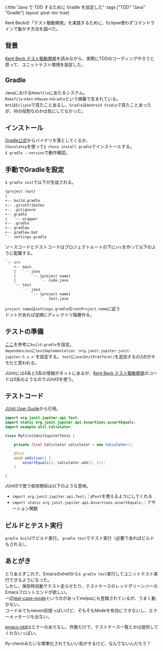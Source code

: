 {:title "Java で TDD するために Gradle を設定した"
 :tags  ["TDD" "Java" "Gradle"]
 :layout :post
 :toc true}

Kent Beckの「テスト駆動開発」を実践するために、Eclipse使わずコマンドラインで動かす方法を調べた。

## 背景
[Kent Beck テスト駆動開発](https://www.amazon.co.jp/%E3%83%86%E3%82%B9%E3%83%88%E9%A7%86%E5%8B%95%E9%96%8B%E7%99%BA-Kent-Beck/dp/4274217884)を読みながら、実際にTDDのコーディングやろうと思って、ユニットテスト環境を設定した。

## Gradle
Javaにおける`Makefile`にあたるシステム。  
`Makefile`→`Ant`→`Maven`→`Gradle`という順番で生まれている。  
`Ant`は`Eclipse`で見たことあるし、`Gradle`は`Android Studio`で見たことあったが、何の役割なのかは気にしてなかった。  

## インストール
[Gradle公式](https://gradle.org/install/)からバイナリを落としてくるか、  
`Chocolatey`を使って`$ choco install gradle`でインストールする。  
`$ gradle --version`で動作確認。

## 手動でGradleを設定
`$ gradle init`で以下が生成される。
```bash
(project root)
|
+-- build.gradle
+-- .gitattributes
+-- .gitignore
+-- gradle
|   `-- wrapper
+-- .gradle
+-- gradlew
+-- gradlew.bat
`-- settings.gradle
```

ソースコードとテストコードはプロジェクトルートの下に`src`を作って以下のように配置する。
```bash
`-- src
    +-- main
    |   `-- java
    |       `-- (project name)
    |           `-- code.java
    `-- test
        `-- java
            `-- (project name)
                `-- test.java
```

`project name`は`settings.gradle`の`rootProject.name`に従う  
ドットがあれば逆順にディレクトリ階層作る。

## テストの準備
[ここ](https://qiita.com/niwasawa/items/cfcd37a3c2a795c336ba#buildgradle)を参考に`build.gradle`を設定。  
`dependencies`に`testImplementation 'org.junit.jupiter:junit-jupiter:5.x.x'`を設定する。
`test`に`useJUnitPratform()`を追加するの2点がキモだと思われる。

JUnitには4系と5系の情報がネットにあるが、[Kent Beck テスト駆動開発](https://www.amazon.co.jp/%E3%83%86%E3%82%B9%E3%83%88%E9%A7%86%E5%8B%95%E9%96%8B%E7%99%BA-Kent-Beck/dp/4274217884)のコードは5系のようなのでJUnit5を使う。

## テストコード
[JUnit User Guide](https://junit.org/junit5/docs/current/user-guide/)から引用。
```java
import org.junit.jupiter.api.Test;
import static org.junit.jupiter.api.Assertions.assertEquals;
import example.util.Calculator;

class MyFirstJUnitJupiterTests {

    private final Calculator calculator = new Calculator();

    @Test
    void addition() {
        assertEquals(2, calculator.add(1, 1));
    }

}
```

JUnit5で使う依存関係は以下のような意味。
- `import org.junit.jupiter.api.Test;`：`@Test`を使えるようにしてくれる
- `import static org.junit.jupiter.api.Assertions.assertEquals;`：アサーション関数

## ビルドとテスト実行
`gradle build`でビルド実行。
`gradle test`でテスト実行（必要であればビルドもされる）。

## あとがき
とりあえずこれで、Emacsのshellから`$ gradle test`実行してユニットテスト実行できるようになった。  
しかし、保存時自動でテスト走らせたり、テストケースのレッドグリーンバーのEmacsフロントエンドが欲しい。  
一応[test-case-mode](https://github.com/TobiMarg/test-case-mode)というのがあってmelpaにも登録されているが、うまく動かない。  
コードみてもmeven前提っぽいけど、そもそもModeを有効にできないし、エラーメッセージも出ない。

[emacs-tdd](https://github.com/jorgenschaefer/emacs-tdd)はエラーのありなし、件数だけで、テストケース一覧とかは提供してくれないっぽい。

fly-checkみたいな標準化されてもいい気がするけど、なんでないんだろう？
